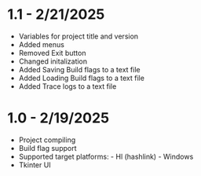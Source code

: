 # 1.1 - 2/21/2025
- Variables for project title and version
- Added menus
- Removed Exit button
- Changed initalization
- Added Saving Build flags to a text file
- Added Loading Build flags to a text file
- Added Trace logs to a text file

# 1.0 - 2/19/2025
- Project compiling
- Build flag support
- Supported target platforms:
        - Hl (hashlink)
        - Windows
- Tkinter UI